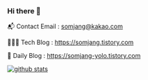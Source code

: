 ### Hi there 👋

📬  Contact Email : somjang@kakao.com

👨🏻‍💻  Tech Blog : https://somjang.tistory.com

🐶 Daily Blog : https://somjang-yolo.tistory.com

[![github stats](https://github-readme-stats.vercel.app/api?username=SOMJANG&show_icons=true&hide_border=False)](https://somjang.tistory.com)
